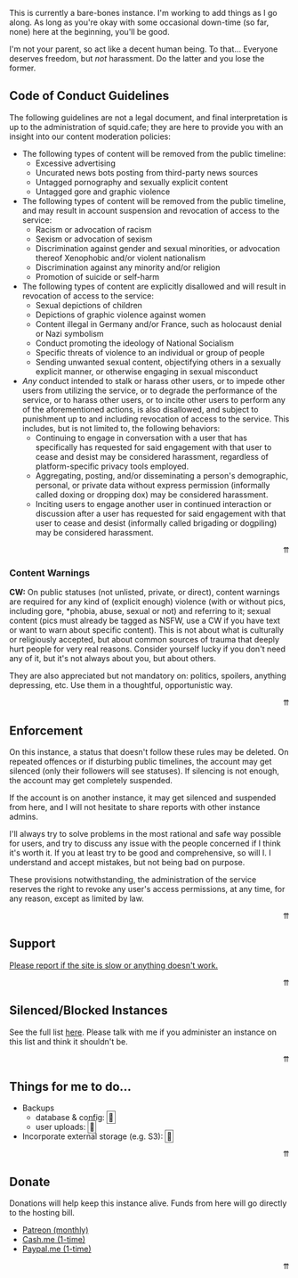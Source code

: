This is currently a bare-bones instance. I'm working to add things as I go along. As long as you're okay with some occasional down-time (so far, none) here at the beginning, you'll be good.

I'm not your parent, so act like a decent human being. To that... Everyone deserves freedom, but <em>not</em> harassment. Do the latter and you lose the former.

<!--TOC --> 

## Code of Conduct Guidelines
	
The following guidelines are not a legal document, and final interpretation is up to the administration of squid.cafe; they are here to provide you with an insight into our content moderation policies:

* The following types of content will be removed from the public timeline:
	* Excessive advertising
	* Uncurated news bots posting from third-party news sources
	* Untagged pornography and sexually explicit content
	* Untagged gore and graphic violence
* The following types of content will be removed from the public timeline, and may result in account suspension and revocation of access to the service:
	* Racism or advocation of racism
	* Sexism or advocation of sexism
	* Discrimination against gender and sexual minorities, or advocation thereof Xenophobic and/or violent nationalism
	* Discrimination against any minority and/or religion
	* Promotion of suicide or self-harm
* The following types of content are explicitly disallowed and will result in revocation of access to the service:
	* Sexual depictions of children
	* Depictions of graphic violence against women
	* Content illegal in Germany and/or France, such as holocaust denial or Nazi symbolism
	* Conduct promoting the ideology of National Socialism
	* Specific threats of violence to an individual or group of people
	* Sending unwanted sexual content, objectifying others in a sexually explicit manner, or otherwise engaging in sexual misconduct
* _Any_ conduct intended to stalk or harass other users, or to impede other users from utilizing the service, or to degrade the performance of the service, or to harass other users, or to incite other users to perform any of the aforementioned actions, is also disallowed, and subject to punishment up to and including revocation of access to the service. This includes, but is not limited to, the following behaviors:
 	* Continuing to engage in conversation with a user that has specifically has requested for said engagement with that user to cease and desist may be considered harassment, regardless of platform-specific privacy tools employed.</li>
	* Aggregating, posting, and/or disseminating a person's demographic, personal, or private data without express permission (informally called doxing or dropping dox) may be considered harassment.</li>
	* Inciting users to engage another user in continued interaction or discussion after a user has requested for said engagement with that user to cease and desist (informally called brigading or dogpiling) may be considered harassment.</li>

<div style="text-align:right;">
<a style="text-decoration: none;" href="#top">&uuarr;</a>
</div>

### Content Warnings
**CW:** On public statuses (not unlisted, private, or direct), content warnings are required for any kind of (explicit enough) violence (with or without pics, including gore, *phobia, abuse, sexual or not) and referring to it; sexual content (pics must already be tagged as NSFW, use a CW if you have text or want to warn about specific content). This is not about what is culturally or religiously accepted, but about common sources of trauma that deeply hurt people for very real reasons. Consider yourself lucky if you don't need any of it, but it's not always about you, but about others.</p>

They are also appreciated but not mandatory on: politics, spoilers, anything depressing, etc. Use them in a thoughtful, opportunistic way.

<div style="text-align:right;">
<a style="text-decoration: none;" href="#top">&uuarr;</a>
</div>

## Enforcement
	
On this instance, a status that doesn't follow these rules may be deleted. On repeated offences or if disturbing public timelines, the account may get silenced (only their followers will see statuses). If silencing is not enough, the account may get completely suspended.
	
If the account is on another instance, it may get silenced and suspended from here, and I will not hesitate to share reports with other instance admins.
	
I'll always try to solve problems in the most rational and safe way possible for users, and try to discuss any issue with the people concerned if I think it's worth it. If you at least try to be good and comprehensive, so will I. I understand and accept mistakes, but not being bad on purpose.
	
These provisions notwithstanding, the administration of the service reserves the right to revoke any user's access permissions, at any time, for any reason, except as limited by law.
	
<div style="text-align:right;">
<a style="text-decoration: none;" href="#top">&uuarr;</a>
</div>

## Support 
	
<a href="https://github.com/chigh/squid_cafe/issues">Please report if the site is slow or anything doesn't work.</a></p>

<div style="text-align:right;">
<a style="text-decoration: none;" href="#top">&uuarr;</a>
</div>

## Silenced/Blocked Instances

See the full list <a href="https://github.com/chigh/squid_cafe/tree/master/blocked-instances">here</a>. Please talk with me if you administer an instance on this list and think it shouldn't be.

<div style="text-align:right;">
<a style="text-decoration: none;" href="#top">&uuarr;</a>
</div>

## Things for me to do...

* Backups
	* database &amp; config: <span style="border: 1px solid #666;padding:2px">🦑</span>
	* user uploads: <span style="border: 1px solid #666;padding:2px;">🦑</span>
* Incorporate external storage (e.g. S3): <span style="border: 1px solid #666;padding:2px;">🔧</span>

<div style="text-align:right;">
<a style="text-decoration: none;" href="#top">&uuarr;</a>
</div>

## Donate

Donations will help keep this instance alive. Funds from here will go directly to the hosting bill.</p>

* [Patreon (monthly)](https://patreon.com/chigh)
* [Cash.me (1-time)](https://cash.me/tchigh)
* [Paypal.me (1-time)](https://paypal.me/chigh)

<div style="text-align:right;">
<a style="text-decoration: none;" href="#top">&uuarr;</a>
</div>
